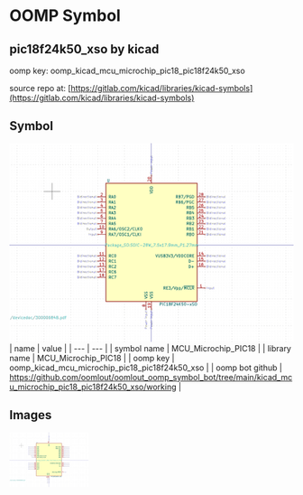 # OOMP Symbol  
## pic18f24k50_xso  by kicad  
  
oomp key: oomp_kicad_mcu_microchip_pic18_pic18f24k50_xso  
  
source repo at: [https://gitlab.com/kicad/libraries/kicad-symbols](https://gitlab.com/kicad/libraries/kicad-symbols)  
## Symbol  
  
[![working.png](working_600.png)](working.png)  
| name | value | 
| --- | --- | 
| symbol name | MCU_Microchip_PIC18 | 
| library name | MCU_Microchip_PIC18 | 
| oomp key | oomp_kicad_mcu_microchip_pic18_pic18f24k50_xso | 
| oomp bot github | https://github.com/oomlout/oomlout_oomp_symbol_bot/tree/main/kicad_mcu_microchip_pic18_pic18f24k50_xso/working | 
## Images  
  
[![working.png](working_140.png)](working.png)  
